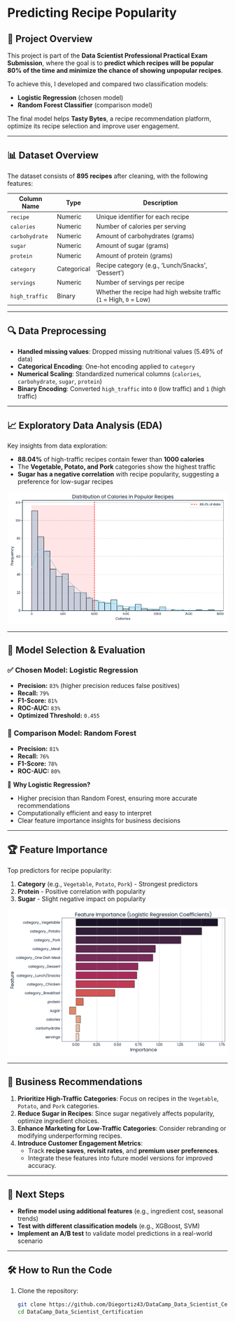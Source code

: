 # Predicting Recipe Popularity

## 📌 Project Overview
This project is part of the **Data Scientist Professional Practical Exam Submission**, where the goal is to **predict which recipes will be popular 80% of the time and minimize the chance of showing unpopular recipes**.

To achieve this, I developed and compared two classification models:
- **Logistic Regression** (chosen model)
- **Random Forest Classifier** (comparison model)

The final model helps **Tasty Bytes**, a recipe recommendation platform, optimize its recipe selection and improve user engagement.

---

## 📊 Dataset Overview
The dataset consists of **895 recipes** after cleaning, with the following features:

| Column Name   | Type       | Description |
|--------------|-----------|-------------|
| `recipe`     | Numeric   | Unique identifier for each recipe |
| `calories`   | Numeric   | Number of calories per serving |
| `carbohydrate` | Numeric | Amount of carbohydrates (grams) |
| `sugar`      | Numeric   | Amount of sugar (grams) |
| `protein`    | Numeric   | Amount of protein (grams) |
| `category`   | Categorical | Recipe category (e.g., ‘Lunch/Snacks’, ‘Dessert’) |
| `servings`   | Numeric   | Number of servings per recipe |
| `high_traffic` | Binary  | Whether the recipe had high website traffic (`1` = High, `0` = Low) |

---

## 🔍 Data Preprocessing
- **Handled missing values**: Dropped missing nutritional values (5.49% of data)
- **Categorical Encoding**: One-hot encoding applied to `category`
- **Numerical Scaling**: Standardized numerical columns (`calories`, `carbohydrate`, `sugar`, `protein`)
- **Binary Encoding**: Converted `high_traffic` into `0` (low traffic) and `1` (high traffic)

---

## 📈 Exploratory Data Analysis (EDA)
Key insights from data exploration:
- **88.04%** of high-traffic recipes contain fewer than **1000 calories**
- The **Vegetable, Potato, and Pork** categories show the highest traffic
- **Sugar has a negative correlation** with recipe popularity, suggesting a preference for low-sugar recipes

![Distribution of Calories](assets/calories_distribution.png)

---

## 🤖 Model Selection & Evaluation
### ✅ **Chosen Model: Logistic Regression**
- **Precision:** `83%` (higher precision reduces false positives)
- **Recall:** `79%`
- **F1-Score:** `81%`
- **ROC-AUC:** `83%`
- **Optimized Threshold:** `0.455`

### 🔄 **Comparison Model: Random Forest**
- **Precision:** `81%`
- **Recall:** `76%`
- **F1-Score:** `78%`
- **ROC-AUC:** `80%`

📌 **Why Logistic Regression?**
- Higher precision than Random Forest, ensuring more accurate recommendations
- Computationally efficient and easy to interpret
- Clear feature importance insights for business decisions

---

## 🏆 Feature Importance
Top predictors for recipe popularity:
1. **Category** (e.g., `Vegetable`, `Potato`, `Pork`) - Strongest predictors
2. **Protein** - Positive correlation with popularity
3. **Sugar** - Slight negative impact on popularity

![Feature Importance](assets/feature_importance.png)

---

## 📌 Business Recommendations
1. **Prioritize High-Traffic Categories**: Focus on recipes in the `Vegetable`, `Potato`, and `Pork` categories.
2. **Reduce Sugar in Recipes**: Since sugar negatively affects popularity, optimize ingredient choices.
3. **Enhance Marketing for Low-Traffic Categories**: Consider rebranding or modifying underperforming recipes.
4. **Introduce Customer Engagement Metrics**:
   - Track **recipe saves**, **revisit rates**, and **premium user preferences**.
   - Integrate these features into future model versions for improved accuracy.

---

## 🚀 Next Steps
- **Refine model using additional features** (e.g., ingredient cost, seasonal trends)
- **Test with different classification models** (e.g., XGBoost, SVM)
- **Implement an A/B test** to validate model predictions in a real-world scenario

---

## 🛠️ How to Run the Code
1. Clone the repository:
   ```bash
   git clone https://github.com/Diegortiz43/DataCamp_Data_Scientist_Certification.git
   cd DataCamp_Data_Scientist_Certification
